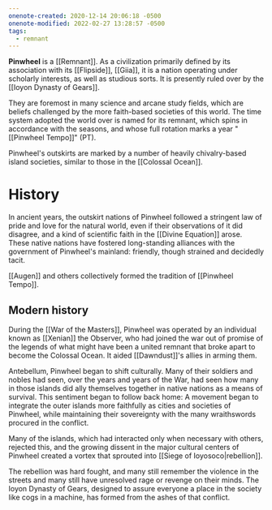 ```yaml
---
onenote-created: 2020-12-14 20:06:18 -0500
onenote-modified: 2022-02-27 13:28:57 -0500
tags:
  - remnant
---
```

**Pinwheel** is a [[Remnant]]. As a civilization primarily defined by its association with its [[Flipside]], [[Giia]], it is a nation operating under scholarly interests, as well as studious sorts. It is presently ruled over by the [[Ioyon Dynasty of Gears]].

They are foremost in many science and arcane study fields, which are beliefs challenged by the more faith-based societies of this world. The time system adopted the world over is named for its remnant, which spins in accordance with the seasons, and whose full rotation marks a year "[[Pinwheel Tempo]]" (PT). 

Pinwheel's outskirts are marked by a number of heavily chivalry-based island societies, similar to those in the [[Colossal Ocean]]. 

# History
In ancient years, the outskirt nations of Pinwheel followed a stringent law of pride and love for the natural world, even if their observations of it did disagree, and a kind of scientific faith in the [[Divine Equation]] arose. These native nations have fostered long-standing alliances with the government of Pinwheel's mainland: friendly, though strained and decidedly tacit. 

[[Augen]] and others collectively formed the tradition of [[Pinwheel Tempo]].

## Modern history
During the [[War of the Masters]], Pinwheel was operated by an individual known as [[Xenian]] the Observer, who had joined the war out of promise of the legends of what might have been a united remnant that broke apart to become the Colossal Ocean. It aided [[Dawndust]]'s allies in arming them.

Antebellum, Pinwheel began to shift culturally. Many of their soldiers and nobles had seen, over the years and years of the War, had seen how many in those islands did ally themselves together in native nations as a means of survival. This sentiment began to follow back home: A movement began to integrate the outer islands more faithfully as cities and societies of Pinwheel, while maintaining their sovereignty with the many wraithswords procured in the conflict. 

Many of the islands, which had interacted only when necessary with others, rejected this, and the growing dissent in the major cultural centers of Pinwheel created a vortex that sprouted into [[Siege of Ioyosoco|rebellion]].

The rebellion was hard fought, and many still remember the violence in the streets and many still have unresolved rage or revenge on their minds. The Ioyon Dynasty of Gears, designed to assure everyone a place in the society like cogs in a machine, has formed from the ashes of that conflict.
